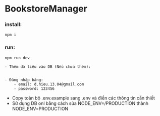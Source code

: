 # BookstoreManager

### install: 
    npm i

### run:
    npm run dev

    - Thêm dữ liệu vào DB (Nếu chưa thêm): 
  ```insert into account (id, email, password, first_name, last_name, gender, phone_number, address, avatar, uid, role, status) values (default, 'd.hieu.13.04@gmail.com', '$2b$10$K6uzgtaGcTmsOy/GQGklHuVr3JxXAdbGB5XrQEFO3IghF0rG4HYiC', 'Nguyễn Đình', 'Hiệu', 'Male', '0378945612', '227 Đ. Nguyễn Văn Cừ, Phường 4, Quận 5, Thành phố Hồ Chí Minh', 'https://i.pinimg.com/550x/7f/e0/81/7fe081ce0b5b88171bb279866f2ac99a.jpg', '2d7beea6-ccac-11ec-9d64-0242ac120002', 'superadmin', 'active');
  ```
    - Đăng nhập bằng: 
        - email: d.hieu.13.04@gmail.com
        - password: 123456
- Copy toàn bộ .env.example sang .env và điền các thông tin cần thiết
- Sử dụng DB onl bằng cách sửa NODE_ENV=/PRODUCTION thành NODE_ENV=PRODUCTION
